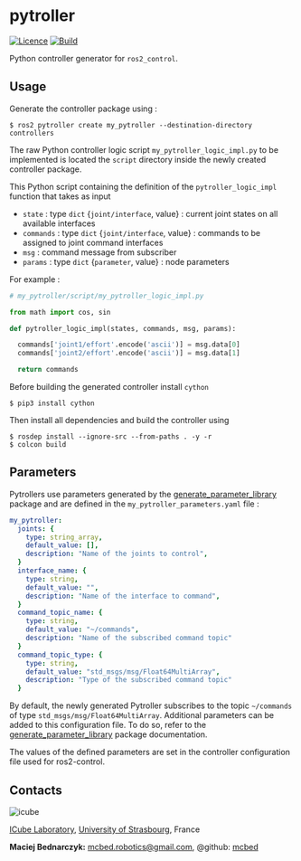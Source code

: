# pytroller
[![Licence](https://img.shields.io/badge/License-Apache%202.0-blue.svg)](https://opensource.org/licenses/Apache-2.0)
[![Build](https://github.com/ICube-Robotics/pytroller/actions/workflows/ci.yml/badge.svg)](https://github.com/ICube-Robotics/pytroller/actions/workflows/ci.yml)

Python controller generator for `ros2_control`. 

## Usage

Generate the controller package using :
```shell
$ ros2 pytroller create my_pytroller --destination-directory controllers
```

The raw Python controller logic script `my_pytroller_logic_impl.py` to be implemented is located the `script` directory inside the newly created controller package.

This Python script containing the definition of the `pytroller_logic_impl` function that takes as input
- `state` : type `dict` {`joint/interface`, value} : current joint states on all available interfaces
- `commands` : type `dict` {`joint/interface`, value} : commands to be assigned to joint command interfaces
- `msg` : command message from subscriber
- `params` :  type `dict` {`parameter`, value} : node parameters

For example :

```python
# my_pytroller/script/my_pytroller_logic_impl.py

from math import cos, sin

def pytroller_logic_impl(states, commands, msg, params):

  commands['joint1/effort'.encode('ascii')] = msg.data[0]
  commands['joint2/effort'.encode('ascii')] = msg.data[1]

  return commands
```

Before building the generated controller install `cython`
```shell
$ pip3 install cython
```

Then install all dependencies and build the controller using
```shell
$ rosdep install --ignore-src --from-paths . -y -r
$ colcon build
```

## Parameters 
Pytrollers use parameters generated by the [generate_parameter_library](https://github.com/PickNikRobotics/generate_parameter_library) package and are defined in the `my_pytroller_parameters.yaml` file : 

```yaml
my_pytroller:
  joints: {
    type: string_array,
    default_value: [],
    description: "Name of the joints to control",
  }
  interface_name: {
    type: string,
    default_value: "",
    description: "Name of the interface to command",
  }
  command_topic_name: {
    type: string,
    default_value: "~/commands",
    description: "Name of the subscribed command topic"
  }
  command_topic_type: {
    type: string,
    default_value: "std_msgs/msg/Float64MultiArray",
    description: "Type of the subscribed command topic"
  }
```
By default, the newly generated Pytroller subscribes to the topic `~/commands` of type `std_msgs/msg/Float64MultiArray`. Additional parameters can be added to this configuration file. To do so, refer to the [generate_parameter_library](https://github.com/PickNikRobotics/generate_parameter_library) package documentation.

The values of the defined parameters are set in the controller configuration file used for ros2-control.

## Contacts ##
![icube](https://icube.unistra.fr/fileadmin/templates/DUN/icube/images/logo.png)

[ICube Laboratory](https://icube.unistra.fr), [University of Strasbourg](https://www.unistra.fr/), France

__Maciej Bednarczyk:__ [mcbed.robotics@gmail.com](mailto:mcbed.robotics@gmail.com), @github: [mcbed](https://github.com/mcbed)
